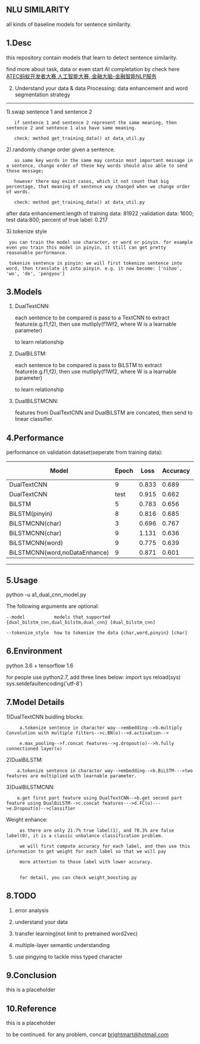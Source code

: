 NLU SIMILARITY
-------------------------------------------------------------------------
all kinds of baseline models for sentence similarity.

1.Desc
-------------------------------------------------------------------------
this repository contain models that learn to detect sentence similarity.

find more about task, data or even start AI completation by check here <a href='https://dc.cloud.alipay.com/index#/topic/data?id=3'>
ATEC蚂蚁开发者大赛 人工智能大赛, 金融大脑-金融智能NLP服务</a>

2. Understand your data & data Processing: data enhancement and word segmentation strategy
-------------------------------------------------------------------------
  1).swap sentence 1 and sentence 2

       if sentence 1 and sentence 2 represent the same meaning, then sentence 2 and sentence 1 also have same meaning.

       check: method get_training_data() at data_util.py

  2).randomly change order given a sentence.

       as same key words in the same may contain most important message in a sentence, change order of these key words should also able to send those message;

       however there may exist cases, which it not count that big percentage, that meaning of sentence way changed when we change order of words.

       check: method get_training_data() at data_util.py

  after data enhancement:length of training data: 81922 ;validation data: 1600; test data:800; percent of true label: 0.217

  3).tokenize style

     you can train the model use character, or word or pinyin. for example even you train this model in pinyin, it still can get pretty reasonable performance.

     tokenize sentence in pinyin: we will first tokenize sentence into word, then translate it into pinyin. e.g. it now become: ['nihao', 'wo', 'de', 'pengyou']

3.Models
-------------------------------------------------------------------------
1) DualTextCNN:

      each sentence to be compared is pass to a TextCNN to extract feature(e.g.f1,f2), then use mutliply(f1Wf2, where W is a learnable parameter)

      to learn relationship

2) DualBiLSTM:

      each sentence to be compared is pass to BiLSTM to extract feature(e.g.f1,f2), then use mutliply(f1Wf2, where W is a learnable parameter)

      to learn relationship

3) DualBiLSTMCNN:

     features from DualTextCNN and DualBiLSTM are concated, then send to linear classifier.


4.Performance
-------------------------------------------------------------------------
   performance on validation dataset(seperate from training data):

Model | Epoch|Loss| Accuracy|F1 Score|Precision|Recall|
---         | ---   | ---   | ---   |---    |---         |---|
DualTextCNN |  9 | 0.833	| 0.689	| 0.390 |	0.443	 | 0.349|
DualTextCNN  | test |  0.915| 0.662 | 0.301 |	0.362    | 0.257|
BiLSTM       |  5   | 0.783 |	0.656|	0.453 |	0.668 |  0.342 |
BiLSTM(pinyin)| 8	|0.816	| 0.685	|0.445|0.587 |0.358 |
BiLSTMCNN(char)    |  3	| 0.696 |	0.767|	0.380 |	0.311	| 0.487|
BiLSTMCNN(char)    |  9	|   1.131| 0.636 |	0.464|	0.712   |	x  |
BiLSTMCNN(word)    | 9	| 0.775	| 0.639	|0.401	|0.547 |0.316 |
BiLSTMCNN(word,noDataEnhance) | 9	| 0.871	| 0.601 | 0.411 | 0.632	| 0.305

----------------------------------------------------------------



5.Usage
-------------------------------------------------------------------------
  python -u a1_dual_cnn_model.py

  The following arguments are optional:

    --model           models that supported {dual_bilstm_cnn,dual_bilstm,dual_cnn} [dual_bilstm_cnn]

    --tokenize_style  how to tokenize the data {char,word,pinyin} [char]


6.Environment
-------------------------------------------------------------------------
   python 3.6 + tensorflow 1.6

   for people use python2.7, add three lines below:
      import sys
      reload(sys)
      sys.setdefaultencoding('utf-8')


7.Model Details
-------------------------------------------------------------------------
   1)DualTextCNN buidling blocks:

         a.tokenize sentence in character way-->embedding-->b.multiply Convolution with multiple filters-->c.BN(o)-->d.activation-->

         e.max_pooling-->f.concat features-->g.dropout(o)-->h.fully connectioned layer(o)

   2)DualBiLSTM:

        a.tokenize sentence in character way-->embedding-->b.BiLSTM--->two features are multiplied with learnable parameter.

   3)DualBiLSTMCNN:

        a.get first part feature using DualTextCNN-->b.get second part feature using DualBiLSTM-->c.concat features--->d.FC(o)--->e.Dropout(o)-->classifier


   Weight enhance:

         as there are only 21.7% true label(1), and 78.3% are false label(0), it is a classic unbalance classification problem.

         we will first compute accuracy for each label, and then use this information to get weight for each label so that we will pay

         more attention to those label with lower accuracy.


         for detail, you can check weight_boosting.py

8.TODO
-------------------------------------------------------------------------
   1) error analysis

   2) understand your data

   3) transfer learning(not limit to pretrained word2vec)

   4) multiple-layer semantic understanding

   5) use pingying to tackle miss typed character


9.Conclusion
-------------------------------------------------------------------------
  this is a placeholder

10.Reference
-------------------------------------------------------------------------
  this is a placeholder

to be continued. for any problem, concat brightmart@hotmail.com
